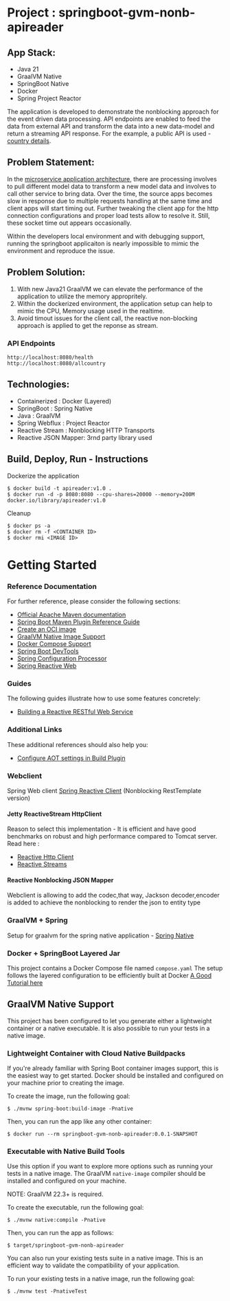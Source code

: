 # Project : springboot-gvm-nonb-apireader

## App Stack:
- Java 21
- GraalVM Native
- SpringBoot Native
- Docker
- Spring Project Reactor

The application is developed to demonstrate the nonblocking approach for the event driven data processing.
API endpoints are enabled to feed the data from external API and transform the data into a new data-model
and return a streaming API response.
For the example, a public API is used - [country details](https://restcountries.com/).

## Problem Statement:
In the [microservice application architecture](https://microservices.io/patterns/microservices.html), there are processing involves to pull different model data to transform a new model data and involves to call other service to bring data.
Over the time, the source apps becomes slow in response due to multiple requests handling at the same time and client apps 
will start timing out.
Further tweaking the client app for the http connection configurations and proper load tests allow to resolve it. Still, these socket time out appears occasionally.

Within the developers local environment and with debugging support, running the springboot applicaiton is nearly impossible to mimic the environment and reproduce the issue.

## Problem Solution:
1. With new Java21 GraalVM we can elevate the performance of the application to utilize the memory appropritely.
2. Within the dockerized environment, the application setup can help to mimic the CPU, Memory usage used in the realtime.
3. Avoid timout issues for the client call, the reactive non-blocking approach is applied to get the reponse as stream.

### API Endpoints
```
http://localhost:8080/health
http://localhost:8080/allcountry
```

## Technologies:
* Containerized : Docker (Layered)
* SpringBoot : Spring Native
* Java : GraalVM
* Spring Webflux : Project Reactor
* Reactive Stream : Nonblocking HTTP Transports
* Reactive JSON Mapper: 3rnd party library used

## Build, Deploy, Run - Instructions
Dockerize the application
```
$ docker build -t apireader:v1.0 .
$ docker run -d -p 8080:8080 --cpu-shares=20000 --memory=200M  docker.io/library/apireader:v1.0
```
Cleanup
```
$ docker ps -a
$ docker rm -f <CONTAINER ID>
$ docker rmi <IMAGE ID>
```

# Getting Started
### Reference Documentation
For further reference, please consider the following sections:

* [Official Apache Maven documentation](https://maven.apache.org/guides/index.html)
* [Spring Boot Maven Plugin Reference Guide](https://docs.spring.io/spring-boot/docs/3.2.1-SNAPSHOT/maven-plugin/reference/html/)
* [Create an OCI image](https://docs.spring.io/spring-boot/docs/3.2.1-SNAPSHOT/maven-plugin/reference/html/#build-image)
* [GraalVM Native Image Support](https://docs.spring.io/spring-boot/docs/3.2.1-SNAPSHOT/reference/html/native-image.html#native-image)
* [Docker Compose Support](https://docs.spring.io/spring-boot/docs/3.2.1-SNAPSHOT/reference/htmlsingle/index.html#features.docker-compose)
* [Spring Boot DevTools](https://docs.spring.io/spring-boot/docs/3.2.1-SNAPSHOT/reference/htmlsingle/index.html#using.devtools)
* [Spring Configuration Processor](https://docs.spring.io/spring-boot/docs/3.2.1-SNAPSHOT/reference/htmlsingle/index.html#appendix.configuration-metadata.annotation-processor)
* [Spring Reactive Web](https://docs.spring.io/spring-boot/docs/3.2.1-SNAPSHOT/reference/htmlsingle/index.html#web.reactive)

### Guides
The following guides illustrate how to use some features concretely:

* [Building a Reactive RESTful Web Service](https://spring.io/guides/gs/reactive-rest-service/)

### Additional Links
These additional references should also help you:

* [Configure AOT settings in Build Plugin](https://docs.spring.io/spring-boot/docs/3.2.1-SNAPSHOT/maven-plugin/reference/htmlsingle/#aot)


### Webclient 
Spring Web client [Spring Reactive Client](https://docs.spring.io/spring-framework/reference/web/webflux-webclient.html) (Nonblocking RestTemplate version)

#### Jetty ReactiveStream HttpClient
Reason to select this implementation - 
It is efficient and have good benchmarks on robust and high performance compared to Tomcat server. 
Read here : 
* [Reactive Http Client](https://github.com/jetty-project/jetty-reactive-httpclient)
* [Reactive Streams](https://www.reactive-streams.org/)

#### Reactive Nonblocking JSON Mapper
Webclient is allowing to add the codec,that way, Jackson decoder,encoder is added to achieve the nonblocking
to render the json to entity type

### GraalVM + Spring
Setup for graalvm for the spring native application - [Spring Native](https://docs.spring.io/spring-boot/docs/current/reference/html/native-image.html#native-image)

### Docker + SpringBoot Layered Jar 
This project contains a Docker Compose file named `compose.yaml`
The setup follows the layered configuration to be efficiently built at Docker
[A Good Tutorial here](https://www.baeldung.com/docker-layers-spring-boot) 

## GraalVM Native Support

This project has been configured to let you generate either a lightweight container or a native executable.
It is also possible to run your tests in a native image.

### Lightweight Container with Cloud Native Buildpacks
If you're already familiar with Spring Boot container images support, this is the easiest way to get started.
Docker should be installed and configured on your machine prior to creating the image.

To create the image, run the following goal:

```
$ ./mvnw spring-boot:build-image -Pnative
```

Then, you can run the app like any other container:

```
$ docker run --rm springboot-gvm-nonb-apireader:0.0.1-SNAPSHOT
```

### Executable with Native Build Tools
Use this option if you want to explore more options such as running your tests in a native image.
The GraalVM `native-image` compiler should be installed and configured on your machine.

NOTE: GraalVM 22.3+ is required.

To create the executable, run the following goal:

```
$ ./mvnw native:compile -Pnative
```

Then, you can run the app as follows:
```
$ target/springboot-gvm-nonb-apireader
```

You can also run your existing tests suite in a native image.
This is an efficient way to validate the compatibility of your application.

To run your existing tests in a native image, run the following goal:

```
$ ./mvnw test -PnativeTest
```

